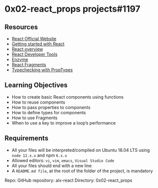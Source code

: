 # 0x02-react_props projects#1197

## Resources
- [React Official Website](https://intranet.hbtn.io/rltoken/AzZmM3L5OquFYJWHe8g2bw)
- [Getting started with React](https://intranet.hbtn.io/rltoken/7weCeGmqmeFasQ0zbsZ37Q)
- [React overview](https://intranet.hbtn.io/rltoken/Xn3ZnrOw6SJWUx9lNneiXg)
- [React Developer Tools](https://intranet.hbtn.io/rltoken/X5odRXkXICE_i-HSZ-SZ1Q)
- [Enzyme](https://intranet.hbtn.io/rltoken/PjUDhdib15XTXc600_0i3g)
- [React Fragments](https://intranet.hbtn.io/rltoken/hFRPtNmD4SyIhT7r7uD3Uw)
- [Typechecking with PropTypes](https://intranet.hbtn.io/rltoken/HQHXn22XJNgnHBdy-gkbyw0)

## Learning Objectives
- How to create basic React components using functions
- How to reuse components
- How to pass properties to components
- How to define types for components
- How to use Fragments
- When to use a key to improve a loop’s performance

## Requirements
- All your files will be interpreted/compiled on Ubuntu 18.04 LTS using ```node 12.x.x``` and npm ```6.x.x```
- Allowed editors: ```vi```, ```vim```, ```emacs```, ```Visual Studio Code```
- All your files should end with a new line
- A ```README.md file```, at the root of the folder of the project, is mandatory


Repo:
GitHub repository: alx-react
Directory: 0x02-react_props
